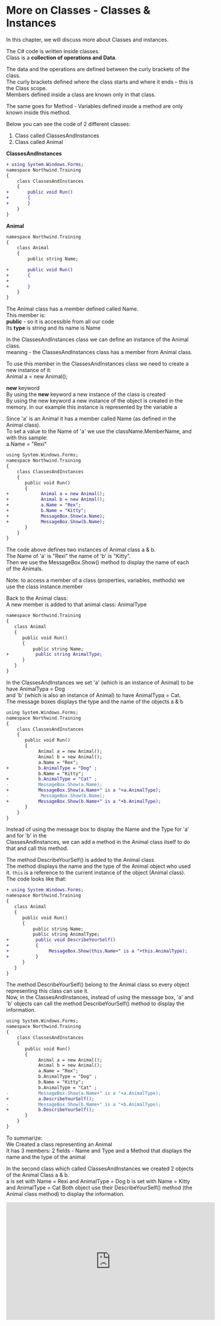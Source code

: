 ﻿# More on Classes - Classes & Instances


In this chapter, we will discuss more about Classes and instances.  

The C# code is written inside classes.  
Class is a **collection of operations and Data**.  

The data and the operations are defined between the curly brackets of the class.  
The curly brackets defined where the class starts and where it ends – this is the Class scope.  
Members defined inside a class are known only in that class.  

The same goes for Method - Variables defined inside a method are only known inside this method.



Below you can see the code of 2 different classes: 
1. Class called ClassesAndInstances
2. Class called Animal 

**ClassesAndInstances**
```diff
+ using System.Windows.Forms;
namespace Northwind.Training
{
    class ClassesAndInstances
    {
+       public void Run()
+       {
+       }     
    }
}
```


**Animal**  
```diff
namespace Northwind.Training
{
    class Animal
    {
        public string Name;

+       public void Run()
+       {
+           
+       }     
    }
}
```

The Animal class has a member defined called Name.  
This member is:  
**public** -  so it is accessible from all our code  
Its **type** is string
and its name is Name  


In the ClassesAndInstances class we can define an instance of the Animal class.  
meaning - the ClassesAndInstances class has a member from Animal class.  

To use this member in the ClassesAndInstances class we need to create a new instance of it:  
Animal a = new Animal();  

**new** keyword  
By using the **new** keyword a new instance of the class is created  
By using the new keyword a new instance of the object is created in the memory.
In our example this instance is represented by the variable a  
 
Since 'a' is an Animal it has a member called Name (as defined in the Animal class).  
To set a value to the Name of 'a' we use the className.MemberName, and with this sample:  
a.Name = "Rexi"




```diff
using System.Windows.Forms;
namespace Northwind.Training
{
    class ClassesAndInstances
    {
       public void Run()
       {
+            Animal a = new Animal();
+            Animal b = new Animal();
+            a.Name = "Rex";
+            b.Name = "Kitty";
+            MessageBox.Show(a.Name); 
+            MessageBox.Show(b.Name); 
       }     
    }
}
```


The code above defines two instances of Animal class a & b.  
The Name of 'a' is "Rexi" the name of 'b' is "Kitty".  
Then we use the MessageBox.Show() method to display the name of each of the Animals.

Note: to access a member of a class (properties, variables, methods) we use the class instance.member 




Back to the Animal class:  
A new member is added to that animal class: AnimalType


 ```diff
namespace Northwind.Training
{
    class Animal
    {
       public void Run()
       {
           public string Name;
+          public string AnimalType;
       }     
    }
}
```


In the ClassesAndInstances we set 'a' (which is an instance of Animal) to be have AnimalTypa = Dog  
and 'b'  (which is also an instance of Animal) to have AnimalTypa = Cat.  
The message boxes displays the type and the name of the objects a & b


```diff
using System.Windows.Forms;
namespace Northwind.Training
{
    class ClassesAndInstances
    {
       public void Run()
       {
            Animal a = new Animal();
            Animal b = new Animal();
            a.Name = "Rex";
+           b.AnimalType = "Dog" ;
            b.Name = "Kitty";
+           b.AnimalType = "Cat" ;
-           MessageBox.Show(a.Name); 
+           MessageBox.Show(a.Name+" is a "+a.AnimalType); 
-            MessageBox.Show(b.Name); 
+           MessageBox.Show(b.Name+" is a "+b.AnimalType); 
       }     
    }
}
```


Instead of using the message box to display the Name and the Type for 'a' and for 'b' in the  
ClassesAndInstances, we can add a method in the Animal class itself to do that and call this method. 

The method DescribeYourSelf() is added to the Animal class  
The method displays the name and the type of the Animal object who used it.
`this` is a reference to the current instance of the object (Animal class).  
 The code looks like that:  

 ```diff
+ using System.Windows.Forms;
namespace Northwind.Training
{
    class Animal
    {
       public void Run()
       {
           public string Name;
           public string AnimalType;
+          public void DescribeYourSelf()
+          {
+               MessageBox.Show(this.Name+" is a "+this.AnimalType); 
+          }  
       }     
    }
}
```


The method DescribeYourSelf() belong to the Animal class so every object representing this class can use it.  
Now, in the ClassesAndInstances, instead of using the message box, 'a' and 'b' objects can call the method DescribeYourSelf() method to display the information.  



```diff
using System.Windows.Forms;
namespace Northwind.Training
{
    class ClassesAndInstances
    {
       public void Run() 
       {
            Animal a = new Animal();
            Animal b = new Animal();
            a.Name = "Rex";
            b.AnimalType = "Dog" ;
            b.Name = "Kitty";
            b.AnimalType = "Cat" ;
-           MessageBox.Show(a.Name+" is a "+a.AnimalType); 
+           a.DescribeYourSelf();
-           MessageBox.Show(b.Name+" is a "+b.AnimalType); 
+           b.DescribeYourSelf();
       }     
    }
}
```

To summarize:  
We Created a class representing an Animal  
It has 3 members:
2 fields - Name and Type and a Method that displays the name and the type of the animal  

In the second class which called ClassesAndInstances we created 2 objects of the Animal Class a & b.  
a is set with Name = Rexi and AnimalType = Dog
b is set with Name = Kitty and AnimalType = Cat
Both object use their DescribeYourSelf() method (the Animal class method) to display the information.




<iframe width="560" height="315" src="https://www.youtube.com/embed/v6wbQgPYwU0?list=PL1DEQjXG2xnKI3TL-gsy91eXbh3ytOt6h" frameborder="0" allowfullscreen></iframe>